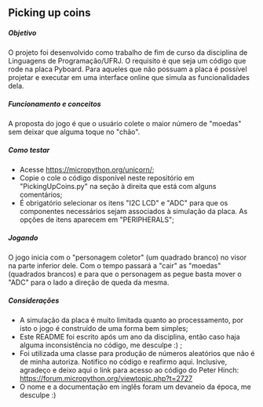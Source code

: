 ## Picking up coins

##### Objetivo

O projeto foi desenvolvido como trabalho de fim de curso da disciplina de Linguagens de Programação/UFRJ. O requisito é que seja um código que rode na placa Pyboard. Para aqueles que não possuam a placa é possível projetar e executar em uma interface online que simula as funcionalidades dela.

##### Funcionamento e conceitos

A proposta do jogo é que o usuário colete o maior número de "moedas" sem deixar que alguma toque no "chão".

##### Como testar

- Acesse https://micropython.org/unicorn/;
- Copie o cole o código disponível neste repositório em "PickingUpCoins.py" na seção à direita que está com alguns comentários;
- É obrigatório selecionar os itens "I2C LCD" e "ADC" para que os componentes necessários sejam associados à simulação da placa. As opções de itens aparecem em "PERIPHERALS";

##### Jogando

O jogo inicia com o "personagem coletor" (um quadrado branco) no visor na parte inferior dele. Com o tempo passará a "cair" as "moedas" (quadrados brancos) e para que o personagem as pegue basta mover o "ADC" para o lado a direção de queda da mesma. 

##### Considerações

- A simulação da placa é muito limitada quanto ao processamento, por isto o jogo é construído de uma forma bem simples; 
- Este README foi escrito após um ano da disciplina, então caso haja alguma inconsistência no código, me desculpe :) ;
- Foi utilizada uma classe para produção de números aleatórios que não é de minha autoriza. Notifico no código e reafirmo aqui. Inclusive, agradeço e deixo aqui o link para acesso ao código do Peter Hinch: https://forum.micropython.org/viewtopic.php?t=2727
- O nome e a documentação em inglês foram um devaneio da época, me desculpe :)
